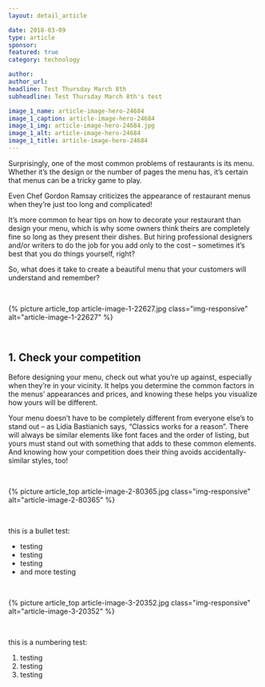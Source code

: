 ```yaml
---
layout: detail_article

date: 2018-03-09
type: article
sponsor:
featured: true
category: technology        

author:  
author_url: 
headline: Test Thursday March 8th
subheadline: Test Thursday March 8th's test

image_1_name: article-image-hero-24684
image_1_caption: article-image-hero-24684
image_1_img: article-image-hero-24684.jpg
image_1_alt: article-image-hero-24684
image_1_title: article-image-hero-24684
---
```

	
<p>Surprisingly, one of the most common problems of restaurants is its menu. Whether it&rsquo;s the design or the number of pages the menu has, it&rsquo;s certain that menus can be a tricky game to play.</p><!--more-->
<p>Even Chef Gordon Ramsay criticizes the appearance of restaurant menus when they&rsquo;re just too long and complicated!</p>
<p>It&rsquo;s more common to hear tips on how to decorate your restaurant than design your menu, which is why some owners think theirs are completely fine so long as they present their dishes. But hiring professional designers and/or writers to do the job for you add only to the cost &ndash; sometimes it&rsquo;s best that you do things yourself, right?</p>
<p>So, what does it take to create a beautiful menu that your customers will understand and remember?</p><br>
				
{% picture article_top article-image-1-22627.jpg class="img-responsive" alt="article-image-1-22627" %}

<br><h2>1. Check your competition</h2>
<p>Before designing your menu, check out what you&rsquo;re up against, especially when they&rsquo;re in your vicinity. It helps you determine the common factors in the menus&rsquo; appearances and prices, and knowing these helps you visualize how yours will be different.</p>
<p>Your menu doesn&rsquo;t have to be completely different from everyone else&rsquo;s to stand out &ndash; as Lidia Bastianich says, &ldquo;Classics works for a reason&rdquo;. There will always be similar elements like font faces and the order of listing, but yours must stand out with something that adds to these common elements. And knowing how your competition does their thing avoids accidentally-similar styles, too!</p><br>
				
{% picture article_top article-image-2-80365.jpg class="img-responsive" alt="article-image-2-80365" %}

<br><p>this is a bullet test:</p>
<ul>
<li>testing</li>
<li>testing</li>
<li>testing</li>
<li>and more testing</li>
</ul><br>
				
{% picture article_top article-image-3-20352.jpg class="img-responsive" alt="article-image-3-20352" %}

<br><p>this is a numbering test:</p>
<ol>
<li>testing</li>
<li>testing</li>
<li>testing</li>
</ol>